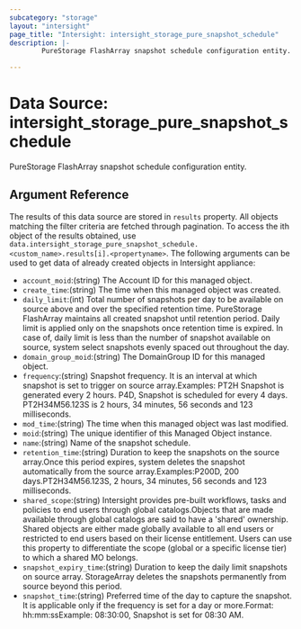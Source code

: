 ```yaml
---
subcategory: "storage"
layout: "intersight"
page_title: "Intersight: intersight_storage_pure_snapshot_schedule"
description: |-
        PureStorage FlashArray snapshot schedule configuration entity.

---
```


# Data Source: intersight_storage_pure_snapshot_schedule
PureStorage FlashArray snapshot schedule configuration entity.
## Argument Reference
The results of this data source are stored in `results` property.
All objects matching the filter criteria are fetched through pagination.
To access the ith object of the results obtained, use `data.intersight_storage_pure_snapshot_schedule.<custom_name>.results[i].<propertyname>`.
The following arguments can be used to get data of already created objects in Intersight appliance:
* `account_moid`:(string) The Account ID for this managed object. 
* `create_time`:(string) The time when this managed object was created. 
* `daily_limit`:(int) Total number of snapshots per day to be available on source above and over the specified retention time. PureStorage FlashArray maintains all created snapshot until retention period. Daily limit is applied only on the snapshots once retention time is expired. In case of, daily limit is less than the number of snapshot available on source, system select snapshots evenly spaced out throughout the day. 
* `domain_group_moid`:(string) The DomainGroup ID for this managed object. 
* `frequency`:(string) Snapshot frequency. It is an interval at which snapshot is set to trigger on source array.Examples:    PT2H Snapshot is generated every 2 hours.    P4D, Snapshot is scheduled for every 4 days.    PT2H34M56.123S is 2 hours, 34 minutes, 56 seconds and 123 milliseconds. 
* `mod_time`:(string) The time when this managed object was last modified. 
* `moid`:(string) The unique identifier of this Managed Object instance. 
* `name`:(string) Name of the snapshot schedule. 
* `retention_time`:(string) Duration to keep the snapshots on the source array.Once this period expires, system deletes the snapshot automatically from the source array.Examples:P200D,  200 days.PT2H34M56.123S, 2 hours, 34 minutes, 56 seconds and 123 milliseconds. 
* `shared_scope`:(string) Intersight provides pre-built workflows, tasks and policies to end users through global catalogs.Objects that are made available through global catalogs are said to have a 'shared' ownership. Shared objects are either made globally available to all end users or restricted to end users based on their license entitlement. Users can use this property to differentiate the scope (global or a specific license tier) to which a shared MO belongs. 
* `snapshot_expiry_time`:(string) Duration to keep the daily limit snapshots on source array. StorageArray deletes the snapshots permanently from source beyond this period. 
* `snapshot_time`:(string) Preferred time of the day to capture the snapshot. It is applicable only if the frequency is set for a day or more.Format: hh:mm:ssExample: 08:30:00, Snapshot is set for 08:30 AM. 
 
